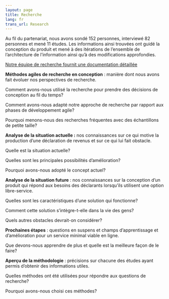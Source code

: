 ```yaml
---
layout: page
title: Recherche
lang: fr
trans_url: Research
---
```

Au fil du partenariat, nous avons sondé 152 personnes, interviewé 82 personnes et mené 11 études. Les informations ainsi trouvées ont guidé la conception du produit et mené à des itérations de l’ensemble de l’architecture de l’information ainsi qu’à des modifications approfondies.

[Notre équipe de recherche fournit une documentation détaillée](https://docs.google.com/document/d/1Nb7fKtA8ORLsjqnwFkRBpOYFRw7ca0Mo-8o-ddxztos/edit#heading=h.9lmcrpotnr2c)

**Méthodes agiles de recherche en conception** : manière dont nous avons fait évoluer nos perspectives de recherche.

Comment avons-nous utilisé la recherche pour prendre des décisions de conception au fil du temps?

Comment avons-nous adapté notre approche de recherche par rapport aux phases de développement agile?

Pourquoi menons-nous des recherches fréquentes avec des échantillons de petite taille?

**Analyse de la situation actuelle :** nos connaissances sur ce qui motive la production d’une déclaration de revenus et sur ce qui lui fait obstacle.

Quelle est la situation actuelle?

Quelles sont les principales possibilités d’amélioration?

Pourquoi avons-nous adopté le concept actuel?

**Analyse de la situation future** : nos connaissances sur la conception d’un produit qui répond aux besoins des déclarants lorsqu’ils utilisent une option libre-service.

Quelles sont les caractéristiques d’une solution qui fonctionne?

Comment cette solution s’intègre-t-elle dans la vie des gens?

Quels autres obstacles devrait-on considérer?

**Prochaines étapes** : questions en suspens et champs d’apprentissage et d’amélioration pour un service minimal viable en ligne.

Que devons-nous apprendre de plus et quelle est la meilleure façon de le faire?

**Aperçu de la méthodologie** : précisions sur chacune des études ayant permis d’obtenir des informations utiles.

Quelles méthodes ont été utilisées pour répondre aux questions de recherche?

Pourquoi avons-nous choisi ces méthodes?